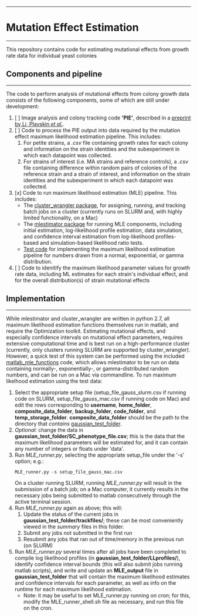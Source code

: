 ----------------------------
# Mutation Effect Estimation
----------------------------
This repository contains code for estimating mutational effects from growth rate data for individual yeast colonies

## Components and pipeline
--------------------------
The code to perform analysis of mutational effects from colony growth data consists of the following components, some of which are still under development:
1. [ ] Image analysis and colony tracking code **'PIE'**, described in a [preprint by Li, Plavskin *et al.*](http://dx.doi.org/10.1101/253724).
1. [ ] Code to process the PIE output into data required by the mutation effect maximum likelihood estimation pipeline. This includes:
    1. For petite strains, a *.csv* file containing growth rates for each colony and information on the strain identities and the subexperiment in which each datapoint was collected.
    1. For strains of interest (i.e. MA strains and reference controls), a *.csv* file containing difference within random pairs of colonies of the reference strain and a strain of interest, and information on the strain identities and the subexperiment in which each datapoint was collected.
1. [x] Code to run maximum likelihood estimation (MLE) pipeline. This includes:
    * The [cluster_wrangler package](cluster_wrangler), for assigning, running, and tracking batch jobs on a cluster (currently runs on SLURM and, with highly limited functionality, on a Mac)
    * The [mlestimator package](mlestimator) for running MLE components, including initial estimation, log-likelihood profile estimation, data simulation, and confidence interval estimation from log-likelihood profiles-based and simulation-based likelihood ratio tests.
    * [Test code](matlab_mle_functions) for implementing the maximum likelihood estimation pipeline for numbers drawn from a normal, exponential, or gamma distribution.
1. [ ] Code to idenitify the maximum likelihood parameter values for growth rate data, including ML estimates for each strain's individual effect, and for the overall distribution(s) of strain mutational effects

## Implementation
-----------------
While mlestimator and cluster_wrangler are written in python 2.7, all maximum likelihood estimation functions themselves run in matlab, and require the Optimization toolkit.
Estimating mutational effects, and especially confidence intervals on mutational effect parameters, requires extensive computational time and is best run on a high-performance cluster (currently, only clusters running SLURM are supported by cluster_wrangler). However, a quick test of this system can be performed using the included [matlab_mle_functions](matlab_mle_functions) code, which allows mlestimator to be run on data containing normally-, exponentially-, or gamma-distributed random numbers, and can be run on a Mac via commandline.
To run maximum likelhood estimation using the test data:
1. Select the appropriate setup file (setup_file_gauss_slurm.csv if running code on SLURM, setup_file_gauss_mac.csv if running code on Mac) and edit the rows corresponding to **username**, **home_folder**, **composite_data_folder**, **backup_folder**, **code_folder**, and **temp_storage_folder**. **composite_data_folder** should be the path to the directory that *contains* [gaussian_test_folder](data/gaussian_test_folder).
1. *Optional:* change the data in **gaussian_test_folder/SC_phenotype_file.csv**; this is the data that the maximum likelihood parameters will be estimated for, and it can contain any number of integers or floats under 'data'.
1. Run *MLE_runner.py*, selecting the appropriate setup_file under the '-s' option; e.g.:
    ```
    MLE_runner.py -s setup_file_gauss_mac.csv
    ```
    On a cluster running SLURM, running *MLE_runner.py* will result in the submission of a batch job; on a Mac computer, it currently results in the necessary jobs being submitted to matlab consecutively through the active terminal session.
1. Run *MLE_runner.py* again as above; this will:
    1. Update the status of the current jobs in **gaussian_test_folder/trackfiles/**; these can be most conveniently viewed in the *summary* files in this folder.
    1. Submit any jobs not submitted in the first run
    1. Resubmit any jobs that ran out of time/memory in the previous run (on SLURM)
1. Run *MLE_runner.py* several times after all jobs have been completed to compile log likelihood profiles (in **gaussian_test_folder/LLprofiles/**), identify confidence interval bounds (this will also submit jobs running matlab scripts), and write and update an **MLE_output** file in **gaussian_test_folder** that will contain the maximum likelihood estimates and confidence intervals for each parameter, as well as info on the runtime for each maximum likelihood estimation.
	* Note: it may be useful to set MLE_runner.py running on *cron*; for this, modify the MLE_runner_shell.sh file as necessary, and run this file on the cron.



